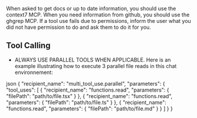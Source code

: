 When asked to get docs or up to date information, you should use the context7 MCP.
When you need information from github, you should use the ghgrep MCP.
If a tool use fails due to permissions, inform the user what you did not have permission to do and ask them to do it for you.

## Tool Calling

- ALWAYS USE PARALLEL TOOLS WHEN APPLICABLE. Here is an example illustrating how to execute 3 parallel file reads in this chat environnement:

json
{
    "recipient_name": "multi_tool_use.parallel",
    "parameters": {
        "tool_uses": [
            {
                "recipient_name": "functions.read",
                "parameters": {
                    "filePath": "path/to/file.tsx"
                }
            },
            {
                "recipient_name": "functions.read",
                "parameters": {
                    "filePath": "path/to/file.ts"
                }
            },
            {
                "recipient_name": "functions.read",
                "parameters": {
                    "filePath": "path/to/file.md"
                }
            }
        ]
    }
}
